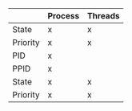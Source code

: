 |          | Process | Threads |
| -------- | ------- | ------- |
| State    | x       | x       |
| Priority | x       | x       |
| PID      | x       |         |
| PPID     | x       |         |
| State    | x       | x       |
| Priority | x       | x       |